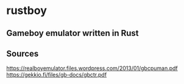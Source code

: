 # rustboy
## Gameboy emulator written in Rust

## Sources
https://realboyemulator.files.wordpress.com/2013/01/gbcpuman.pdf
https://gekkio.fi/files/gb-docs/gbctr.pdf
